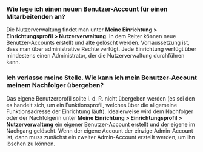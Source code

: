### Wie lege ich einen neuen Benutzer-Account für einen Mitarbeitenden an?
Die Nutzerverwaltung findet man unter **Meine Einrichtung > Einrichtungsprofil > Nutzerverwaltung**. 
In dem Reiter können neue Benutzer-Accounts erstellt und alte gelöscht werden. 
Vorraussetzung ist, dass man über administrative Rechte verfügt. Jede Einrichtung verfügt über mindestens einen Administrator, der die Nutzerverwaltung durchführen kann.


### Ich verlasse meine Stelle. Wie kann ich mein Benutzer-Account meinem Nachfolger übergeben?
Das eigene Benutzerprofil sollte i. d. R. nicht übergeben werden (es sei den es handelt sich, um ein Funktionsprofil, welches über die allgemeine Funktionsadresse der Einrichtung läuft).
Idealerweise wird dem Nachfolger oder der Nachfolgerin unter **Meine Einrichtung > Einrichtungsprofil > Nutzerverwaltung** ein eigener Benutzer-Account erstellt und der eigene im Nachgang gelöscht.
 Wenn der eigene Account der einzige Admin-Account ist, dann muss zunächst ein zweiter Admin-Account erstellt werden, um ihn löschen zu können.